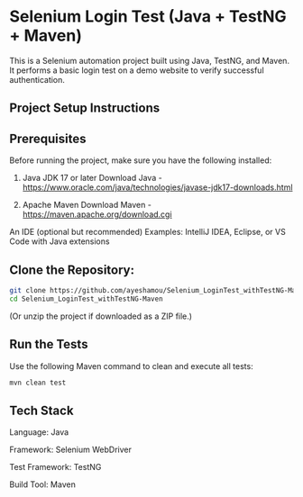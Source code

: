 # Selenium Login Test (Java + TestNG + Maven)

This is a Selenium automation project built using Java, TestNG, and Maven.
It performs a basic login test on a demo website to verify successful authentication.

## Project Setup Instructions
## Prerequisites

Before running the project, make sure you have the following installed:

1. Java JDK 17 or later
Download Java - https://www.oracle.com/java/technologies/javase-jdk17-downloads.html

2. Apache Maven
Download Maven - https://maven.apache.org/download.cgi

An IDE (optional but recommended)
Examples: IntelliJ IDEA, Eclipse, or VS Code with Java extensions

## Clone the Repository:
```bash
git clone https://github.com/ayeshamou/Selenium_LoginTest_withTestNG-Maven.git
cd Selenium_LoginTest_withTestNG-Maven
```

(Or unzip the project if downloaded as a ZIP file.)

## Run the Tests

Use the following Maven command to clean and execute all tests:
```bash
mvn clean test
```


## Tech Stack

Language: Java

Framework: Selenium WebDriver

Test Framework: TestNG

Build Tool: Maven
   
